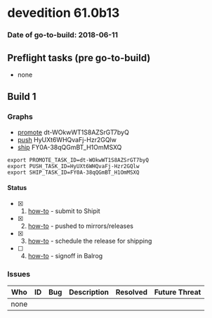 # devedition 61.0b13

### Date of go-to-build: 2018-06-11

## Preflight tasks (pre go-to-build)
- none

## Build 1  

### Graphs
* [promote](https://tools.taskcluster.net/push-inspector/#/dt-WOkwWT1S8AZSrGT7byQ) dt-WOkwWT1S8AZSrGT7byQ
* [push](https://tools.taskcluster.net/push-inspector/#/HyUXt6WHQvaFj-Hzr2GQlw) HyUXt6WHQvaFj-Hzr2GQlw
* [ship](https://tools.taskcluster.net/push-inspector/#/FY0A-38qQGmBT_H1OmMSXQ) FY0A-38qQGmBT_H1OmMSXQ
```
export PROMOTE_TASK_ID=dt-WOkwWT1S8AZSrGT7byQ
export PUSH_TASK_ID=HyUXt6WHQvaFj-Hzr2GQlw
export SHIP_TASK_ID=FY0A-38qQGmBT_H1OmMSXQ
```


#### Status
- [x] 1.  [how-to](https://wiki.mozilla.org/Release:Release_Automation_on_Mercurial:Starting_a_Release#Submit_to_Ship_It)  - submit to Shipit
- [x] 2.  [how-to](https://github.com/mozilla-releng/releasewarrior-2.0/blob/master/docs/release-promotion/desktop/howto.md#push-artifacts-to-releases-directory)  - pushed to mirrors/releases
- [x] 3.  [how-to](https://github.com/mozilla-releng/releasewarrior-2.0/blob/master/docs/release-promotion/desktop/howto.md#ship-the-release)  - schedule the release for shipping
- [ ] 4.  [how-to](https://github.com/mozilla-releng/releasewarrior-2.0/blob/master/docs/release-promotion/desktop/howto.md#obtain-sign-offs-for-changes)  - signoff in Balrog

### Issues
| Who                 | ID               | Bug                                                                 | Description                | Resolved                | Future Threat                |
| ------------------- | ---------------- | ------------------------------------------------------------------- | -------------------------- | ----------------------- | ---------------------------- |
| none | | | | | |

